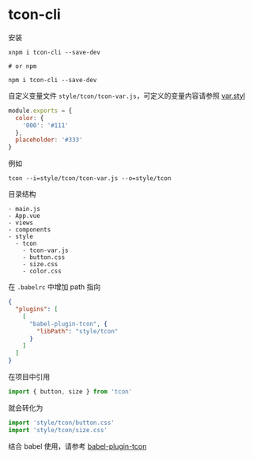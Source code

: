 # tcon-cli

安装

```
xnpm i tcon-cli --save-dev

# or npm

npm i tcon-cli --save-dev
```

自定义变量文件 `style/tcon/tcon-var.js`，可定义的变量内容请参照 [var.styl](https://github.com/visualization-page/tcon/blob/master/src/var.styl)

```js
module.exports = {
  color: {
    '000': '#111'
  },
  placeholder: '#333'
}
```

例如

```
tcon --i=style/tcon/tcon-var.js --o=style/tcon
```

目录结构

```
- main.js
- App.vue
- views
- components
- style
  - tcon
    - tcon-var.js
    - button.css
    - size.css
    - color.css
```

在 `.babelrc` 中增加 path 指向

```json
{
  "plugins": [
    [
      "babel-plugin-tcon", {
        "libPath": "style/tcon" 
      }
    ]
  ]
}
```

在项目中引用

```js
import { button, size } from 'tcon'
```

就会转化为

```js
import 'style/tcon/button.css'
import 'style/tcon/size.css'
```

结合 babel 使用，请参考 [babel-plugin-tcon](https://github.com/visualization-page/babel-plugin-tcon)
